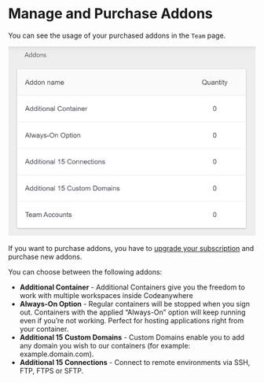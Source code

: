 # Manage and Purchase Addons

You can see the usage of your purchased addons in the <code>Team</code> page.

<p><img src="/images/dashboard/account-management/addons-quantity.png" alt="Manage addons" class="width-90"/></p>

If you want to purchase addons, you have to [upgrade your subscription](/dashboard/account-management/update-subscription) and purchase new addons.

You can choose between the following addons:

- **Additional Container** - Additional Containers give you the freedom to work with multiple workspaces inside Codeanywhere
- **Always-On Option** - Regular containers will be stopped when you sign out. Containers with the applied “Always-On” option will keep running even if you’re not working. Perfect for hosting applications right from your container.
- **Additional 15 Custom Domains** - Custom Domains enable you to add any domain you wish to our containers (for example: example.domain.com).
- **Additional 15 Connections** - Connect to remote environments via SSH, FTP, FTPS or SFTP.
